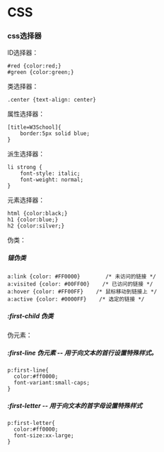 # CSS

### css选择器

ID选择器：

```
#red {color:red;}
#green {color:green;}
```

类选择器：

```
.center {text-align: center}
```

属性选择器：

```
[title=W3School]{
    border:5px solid blue;
}
```

派生选择器：

```
li strong {
    font-style: italic;
    font-weight: normal;
}
```

元素选择器：

```
html {color:black;}
h1 {color:blue;}
h2 {color:silver;}
```

伪类：

##### 锚伪类

```
a:link {color: #FF0000}        /* 未访问的链接 */
a:visited {color: #00FF00}    /* 已访问的链接 */
a:hover {color: #FF00FF}    /* 鼠标移动到链接上 */
a:active {color: #0000FF}    /* 选定的链接 */
```

##### :first-child 伪类



伪元素：

##### :first-line 伪元素  --  用于向文本的首行设置特殊样式。

```
p:first-line{
  color:#ff0000;
  font-variant:small-caps;
}
```

##### :first-letter --  用于向文本的首字母设置特殊样式

```
p:first-letter{
  color:#ff0000;
  font-size:xx-large;
}
```




